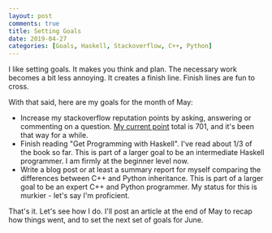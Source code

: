```yaml
---
layout: post
comments: true
title: Setting Goals
date: 2019-04-27
categories: [Goals, Haskell, Stackoverflow, C++, Python]
---
```

I like setting goals. It makes you think and plan. The necessary work becomes a bit less annoying. It creates a finish line. Finish lines are fun to cross.

With that said, here are my goals for the month of May:

- Increase my stackoverflow reputation points by asking, answering or commenting on a question. [My current point](https://stackoverflow.com/users/1870525/dannyhan12) total is 701, and it's been that way for a while.
- Finish reading "Get Programming with Haskell". I've read about 1/3 of the book so far. This is part of a larger goal to be an intermediate Haskell programmer. I am firmly at the beginner level now.
- Write a blog post or at least a summary report for myself comparing the differences between C++ and Python inheritance. This is part of a larger goal to be an expert C++ and Python programmer. My status for this is murkier - let's say I'm proficient.

That's it. Let's see how I do. I'll post an article at the end of May to recap how things went, and to set the next set of goals for June. 

